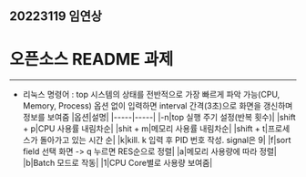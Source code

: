 
## 20223119 임연상
# 오픈소스 README 과제
 ---
  * 리눅스 명령어 : top
  시스템의 상태를 전반적으로 가장 빠르게 파악 가능(CPU, Memory, Process)
  옵션 없이 입력하면 interval 간격(3초)으로 화면을 갱신하며 정보를 보여줌
  |옵션|설명|
  |-----|-----|
  |-n|top 실행 주기 설정(반복 횟수)|
  |shift + p|CPU 사용률 내림차순|
  |shit + m|메모리 사용률 내림차순|
  |shift + t|프로세스가 돌아가고 있는 시간 순|
  |k|kill. k 입력 후 PID 번호 작성. signal은 9|
  |f|sort field 선택 화면 -> q 누르면 RES순으로 정렬|
  |a|메모리 사용량에 따라 정렬|
  |b|Batch 모드로 작동|
  |1|CPU Core별로 사용량 보여줌|
  
 

